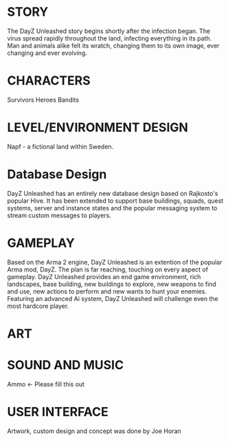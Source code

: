 STORY
=====
The DayZ Unleashed story begins shortly after the infection began. The virus spread rapidly throughout the land, infecting everything in its path. Man and animals alike felt its wratch, changing them to its own image, ever changing and ever evolving. 

CHARACTERS
==========
Survivors
Heroes
Bandits

LEVEL/ENVIRONMENT DESIGN
========================
Napf - a fictional land within Sweden.


Database Design
===============
DayZ Unleashed has an entirely new database design based on Rajkosto's popular Hive. It has been extended to support base buildings, squads, quest systems, server and instance states and the popular messaging system to stream custom messages to players. 


GAMEPLAY
========
Based on the Arma 2 engine, DayZ Unleashed is an extention of the popular Arma mod, DayZ. The plan is far reaching, touching on every aspect of gameplay. DayZ Unleashed provides an end game environment, rich landscapes, base building, new buildings to explore, new weapons to find and use, new actions to perform and new wants to hunt your enemies. Featuring an advanced Ai system, DayZ Unleashed will challenge even the most hardcore player. 

ART
===


SOUND AND MUSIC
===============
Ammo <- Please fill this out 


USER INTERFACE 
==============
Artwork, custom design and concept was done by Joe Horan
